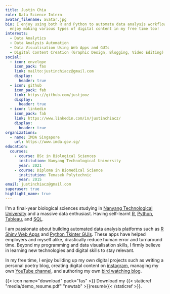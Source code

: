 ```yaml
---
title: Justin Chia
role: Data Science Intern
avatar_filename: avatar.jpg
bio: I enjoy using both R and Python to automate data analysis workflows. I
  enjoy making various types of digital content in my free time too!
interests:
  - Data Analytics
  - Data Analysis Automation
  - Data Visualisation Using Web Apps and GUIs
  - Digital Content Creation (Graphic Design, Blogging, Video Editing)
social:
  - icon: envelope
    icon_pack: fas
    link: mailto:justinchiacz@gmail.com
    display:
      header: true
  - icon: github
    icon_pack: fab
    link: https://github.com/justjooz
    display:
      header: true
  - icon: linkedin
    icon_pack: fab
    link: https://www.linkedin.com/in/justinchiacz/
    display:
      header: true
organizations:
  - name: IMDA Singapore
    url: https://www.imda.gov.sg/
education:
  courses:
    - course: BSc in Biological Sciences
      institution: Nanyang Technological University
      year: 2021
    - course: Diploma in Biomedical Science
      institution: Temasek Polytechnic
      year: 2015
email: justinchiacz@gmail.com
superuser: true
highlight_name: true
---
```


I'm a final-year biological sciences studying in [Nanyang Technological University](https://www.ntu.edu.sg/Pages/home.aspx) and a massive data enthusiast. Having self-learnt [R](https://www.r-project.org/), [Python](https://www.python.org/), [Tableau](https://www.tableau.com/), and [SQL](https://en.wikipedia.org/wiki/SQL). 

I am passionate about building automated data analysis platforms such as [R Shiny Web Apps](https://shiny.rstudio.com/) and [Python Tkinter GUIs](https://www.tutorialspoint.com/python/python_gui_programming.htm). These apps have helped employers and myself alike, drastically reduce human error and turnaround time. Beyond my programming and data visualisation skills, I firmly believe in learning new technologies and digital skills to stay relevant.

In my free time, I enjoy building up my own digital projects such as writing a personal poetry blog, creating digital content on [instagram](https://www.instagram.com/yonah.creative/), managing my own [YouTube channel](https://www.youtube.com/channel/UCzKKD9__L5ukboJLX-iUx_Q), and authoring my own [bird watching blog](https://www.birdingoutdoors.com).

{{< icon name="download" pack="fas" >}} Download my {{< staticref "media/demo_resume.pdf" "newtab" >}}resumé{{< /staticref >}}.
